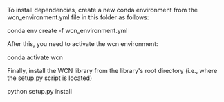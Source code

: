 To install dependencies, create a new conda environment from the wcn_environment.yml file in this folder as follows:

conda env create -f wcn_environment.yml

After this, you need to activate the wcn environment:

conda activate wcn

Finally, install the WCN library from the library's root directory (i.e., where the setup.py script is located)

python setup.py install
